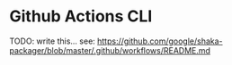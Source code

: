 # Github Actions CLI

TODO: write this... see:
https://github.com/google/shaka-packager/blob/master/.github/workflows/README.md
